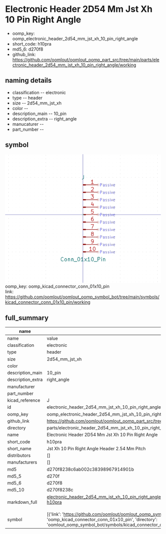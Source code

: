 # Electronic Header 2D54 Mm Jst Xh 10 Pin Right Angle

  
* oomp_key: oomp_electronic_header_2d54_mm_jst_xh_10_pin_right_angle 
* short_code: h10pra
* md5_6: d270f8  
* github_link: https://github.com/oomlout/oomlout_oomp_part_src/tree/main/parts/electronic_header_2d54_mm_jst_xh_10_pin_right_angle/working  
## naming details
* classification -- electronic
* type -- header
* size -- 2d54_mm_jst_xh
* color -- 
* description_main -- 10_pin
* description_extra -- right_angle
* manucaturer -- 
* part_number -- 



## symbol

![](symbol/0/working/working_600.png)  
oomp_key: oomp_kicad_connector_conn_01x10_pin  
link: https://github.com/oomlout/oomlout_oomp_symbol_bot/tree/main/symbols/kicad_connector_conn_01x10_pin/working  


## full_summary
| name | value | 
| --- | --- | 
| name | value | 
| classification | electronic | 
| type | header | 
| size | 2d54_mm_jst_xh | 
| color |  | 
| description_main | 10_pin | 
| description_extra | right_angle | 
| manufacturer |  | 
| part_number |  | 
| kicad_reference | J | 
| id | electronic_header_2d54_mm_jst_xh_10_pin_right_angle | 
| oomp_key | oomp_electronic_header_2d54_mm_jst_xh_10_pin_right_angle | 
| github_link | https://github.com/oomlout/oomlout_oomp_part_src/tree/main/parts/electronic_header_2d54_mm_jst_xh_10_pin_right_angle/working | 
| directory | parts/electronic_header_2d54_mm_jst_xh_10_pin_right_angle | 
| name | Electronic Header 2D54 Mm Jst Xh 10 Pin Right Angle | 
| short_code | h10pra | 
| short_name | Jst Xh 10 Pin Right Angle Header 2.54 Mm Pitch | 
| distributors | [] | 
| manufacturers | [] | 
| md5 | d270f8238c6ab002c38398967914901b | 
| md5_5 | d270f | 
| md5_6 | d270f8 | 
| md5_10 | d270f8238c | 
| markdown_full | [electronic_header_2d54_mm_jst_xh_10_pin_right_angle](https://github.com/oomlout/oomlout_oomp_part_src/tree/main/parts/electronic_header_2d54_mm_jst_xh_10_pin_right_angle/working)<br>[h10pra](https://github.com/oomlout/oomlout_oomp_part_src/tree/main/parts/electronic_header_2d54_mm_jst_xh_10_pin_right_angle/working)<br><br> | 
| symbol | [{'link': 'https://github.com/oomlout/oomlout_oomp_symbol_bot/tree/main/symbols/kicad_connector_conn_01x10_pin', 'oomp_key': 'oomp_kicad_connector_conn_01x10_pin', 'directory': 'oomlout_oomp_symbol_bot/symbols/kicad_connector_conn_01x10_pin//working/working.kicad_sym'}] | 
